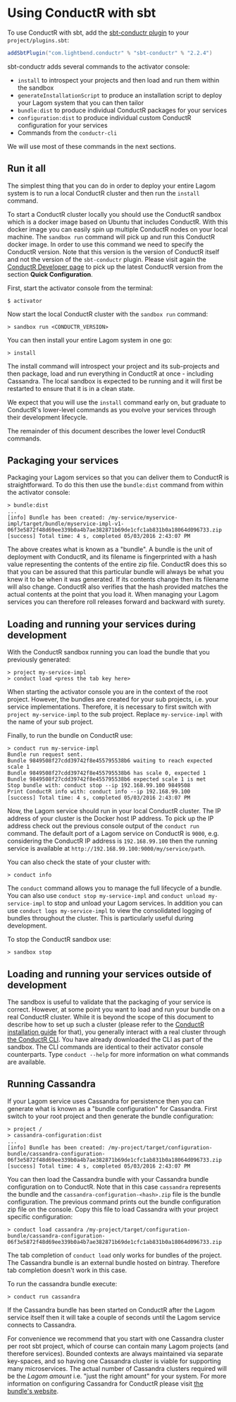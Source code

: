 # Using ConductR with sbt

To use ConductR with sbt, add the [sbt-conductr plugin](https://github.com/typesafehub/sbt-conductr) to your `project/plugins.sbt`:

```scala
addSbtPlugin("com.lightbend.conductr" % "sbt-conductr" % "2.2.4")
```

sbt-conductr adds several commands to the activator console:

* `install` to introspect your projects and then load and run them within the sandbox
* `generateInstallationScript` to produce an installation script to deploy your Lagom system that you can then tailor
* `bundle:dist` to produce individual ConductR packages for your services
* `configuration:dist` to produce individual custom ConductR configuration for your services
* Commands from the `conductr-cli`

We will use most of these commands in the next sections.

## Run it all

The simplest thing that you can do in order to deploy your entire Lagom system is to run a local ConductR cluster and then run the `install` command.

To start a ConductR cluster locally you should use the ConductR sandbox which is a docker image based on Ubuntu that includes ConductR. With this docker image you can easily spin up multiple ConductR nodes on your local machine. The `sandbox run` command will pick up and run this ConductR docker image. In order to use this command we need to specify the ConductR version. Note that this version is the version of ConductR itself and not the version of the `sbt-conductr` plugin. Please visit again the [ConductR Developer page](https://www.lightbend.com/product/conductr/developer) to pick up the latest ConductR version from the section **Quick Configuration**.

First, start the activator console from the terminal:

```console
$ activator
```

Now start the local ConductR cluster with the `sandbox run` command:

```console
> sandbox run <CONDUCTR_VERSION>
```

You can then install your entire Lagom system in one go:

```console
> install
```

The install command will introspect your project and its sub-projects and then package, load and run everything in ConductR at once - including Cassandra. The local sandbox is expected to be running and it will first be restarted to ensure that it is in a clean state.

We expect that you will use the `install` command early on, but graduate to ConductR's lower-level commands as you evolve your services through their development lifecycle.

The remainder of this document describes the lower level ConductR commands.

## Packaging your services

Packaging your Lagom services so that you can deliver them to ConductR is straightforward. To do this then use the `bundle:dist` command from within the activator console:

```console
> bundle:dist
...
[info] Bundle has been created: /my-service/myservice-impl/target/bundle/myservice-impl-v1-06f3e5872f48d69ee339b0a4b7ae382871b69de1cfc1ab831b0a18064d096733.zip
[success] Total time: 4 s, completed 05/03/2016 2:43:07 PM
```

The above creates what is known as a "bundle". A bundle is the unit of deployment with ConductR, and its filename is fingerprinted with a hash value representing the contents of the entire zip file. ConductR does this so that you can be assured that this particular bundle will always be what you knew it to be when it was generated. If its contents change then its filename will also change. ConductR also verifies that the hash provided matches the actual contents at the point that you load it. When managing your Lagom services you can therefore roll releases forward and backward with surety.

## Loading and running your services during development

With the ConductR sandbox running you can load the bundle that you previously generated:

```console
> project my-service-impl
> conduct load <press the tab key here>
```

When starting the activator console you are in the context of the root project. However, the bundles are created for your sub projects, i.e. your service implementations. Therefore, it is necessary to first switch with `project my-service-impl` to the sub project. Replace `my-service-impl` with the name of your sub project.

Finally, to run the bundle on ConductR use:

```console
> conduct run my-service-impl
Bundle run request sent.
Bundle 9849508f27cdd39742f8e455795538b6 waiting to reach expected scale 1
Bundle 9849508f27cdd39742f8e455795538b6 has scale 0, expected 1
Bundle 9849508f27cdd39742f8e455795538b6 expected scale 1 is met
Stop bundle with: conduct stop --ip 192.168.99.100 9849508
Print ConductR info with: conduct info --ip 192.168.99.100
[success] Total time: 4 s, completed 05/03/2016 2:43:07 PM
```

Now, the Lagom service should run in your local ConductR cluster. The IP address of your cluster is the Docker host IP address. To pick up the IP address check out the previous console output of the `conduct run` command. The default port of a Lagom service on ConductR is `9000`, e.g. considering the ConductR IP address is `192.168.99.100` then the running service is available at `http://192.168.99.100:9000/my/service/path`.

You can also check the state of your cluster with:

```console
> conduct info
```

The `conduct` command allows you to manage the full lifecycle of a bundle. You can also use `conduct stop my-service-impl` and `conduct unload my-service-impl` to stop and unload your Lagom services. In addition you can use `conduct logs my-service-impl` to view the consolidated logging of bundles throughout the cluster. This is particularly useful during development.

To stop the ConductR sandbox use:

```console
> sandbox stop
```

## Loading and running your services outside of development

The sandbox is useful to validate that the packaging of your service is correct. However, at some point you want to load and run your bundle on a real ConductR cluster. While it is beyond the scope of this document to describe how to set up such a cluster (please refer to the [ConductR installation guide](https://conductr.lightbend.com/docs/1.1.x/Install) for that), you generally interact with a real cluster through [the ConductR CLI](https://github.com/typesafehub/conductr-cli#command-line-interface-cli-for-typesafe-conductr). You have already downloaded the CLI as part of the sandbox. The CLI commands are identical to their activator console counterparts. Type `conduct --help` for more information on what commands are available.

## Running Cassandra

If your Lagom service uses Cassandra for persistence then you can generate what is known as a "bundle configuration" for Cassandra. First switch to your root project and then generate the bundle configuration:

```console
> project /
> cassandra-configuration:dist
...
[info] Bundle has been created: /my-project/target/configuration-bundle/cassandra-configuration-06f3e5872f48d69ee339b0a4b7ae382871b69de1cfc1ab831b0a18064d096733.zip
[success] Total time: 4 s, completed 05/03/2016 2:43:07 PM
```

You can then load the Cassandra bundle with your Cassandra bundle configuration on to ConductR. Note that in this case `cassandra` represents the bundle and the `cassandra-configuration-<hash>.zip` file is the bundle configuration. The previous command prints out the bundle configuration zip file on the console. Copy this file to load Cassandra with your project specific configuration:

```console
> conduct load cassandra /my-project/target/configuration-bundle/cassandra-configuration-06f3e5872f48d69ee339b0a4b7ae382871b69de1cfc1ab831b0a18064d096733.zip
```

The tab completion of `conduct load` only works for bundles of the project. The Cassandra bundle is an external bundle hosted on bintray. Therefore tab completion doesn't work in this case.

To run the cassandra bundle execute:

```
> conduct run cassandra
```

If the Cassandra bundle has been started on ConductR after the Lagom service itself then it will take a couple of seconds until the Lagom service connects to Cassandra.

For convenience we recommend that you start with one Cassandra cluster per root sbt project, which of course can contain many Lagom projects (and therefore services). Bounded contexts are always maintained via separate key-spaces, and so having one Cassandra cluster is viable for supporting many microservices. The actual number of Cassandra clusters required will be the _Lagom amount_ i.e. "just the right amount" for your system. For more information on configuring Cassandra for ConductR please visit [the bundle's website](https://github.com/typesafehub/conductr-cassandra#conductr-cassandra).
